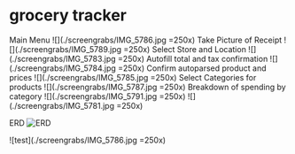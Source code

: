# grocery tracker



Main Menu
![](./screengrabs/IMG_5786.jpg =250x)
Take Picture of Receipt
![](./screengrabs/IMG_5789.jpg =250x)
Select Store and Location
![](./screengrabs/IMG_5783.jpg =250x)
Autofill total and tax confirmation
![](./screengrabs/IMG_5784.jpg =250x)
Confirm autoparsed product and prices
![](./screengrabs/IMG_5785.jpg =250x)
Select Categories for products
![](./screengrabs/IMG_5787.jpg =250x)
Breakdown of spending by category
![](./screengrabs/IMG_5791.jpg =250x)
![](./screengrabs/IMG_5781.jpg =250x)

ERD
![ERD](/ERD/ERD.png?raw=true "ERD")


![test](./screengrabs/IMG_5786.jpg =250x)
